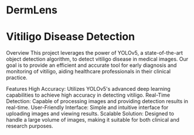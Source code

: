 # DermLens
# Vitiligo Disease Detection
Overview
This project leverages the power of YOLOv5, a state-of-the-art object detection algorithm, to detect vitiligo disease in medical images. Our goal is to provide an efficient and accurate tool for early diagnosis and monitoring of vitiligo, aiding healthcare professionals in their clinical practice.

Features
High Accuracy: Utilizes YOLOv5's advanced deep learning capabilities to achieve high accuracy in detecting vitiligo.
Real-Time Detection: Capable of processing images and providing detection results in real-time.
User-Friendly Interface: Simple and intuitive interface for uploading images and viewing results.
Scalable Solution: Designed to handle a large volume of images, making it suitable for both clinical and research purposes.

